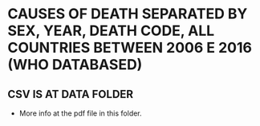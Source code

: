 # CAUSES OF DEATH SEPARATED BY SEX, YEAR, DEATH CODE, ALL COUNTRIES BETWEEN 2006 E 2016 (WHO DATABASED)
## CSV IS AT DATA FOLDER

- More info at the pdf file in this folder. 
